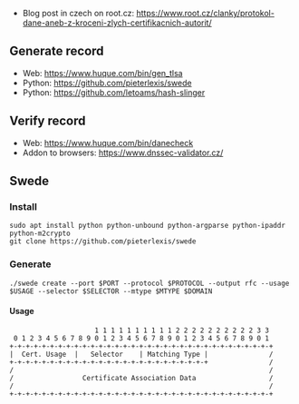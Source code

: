 - Blog post in czech on root.cz: https://www.root.cz/clanky/protokol-dane-aneb-z-kroceni-zlych-certifikacnich-autorit/

## Generate record

- Web: https://www.huque.com/bin/gen_tlsa
- Python: https://github.com/pieterlexis/swede
- Python: https://github.com/letoams/hash-slinger

## Verify record

- Web: https://www.huque.com/bin/danecheck
- Addon to browsers: https://www.dnssec-validator.cz/

## Swede

### Install

	sudo apt install python python-unbound python-argparse python-ipaddr python-m2crypto
	git clone https://github.com/pieterlexis/swede

### Generate

	./swede create --port $PORT --protocol $PROTOCOL --output rfc --usage $USAGE --selector $SELECTOR --mtype $MTYPE $DOMAIN

#### Usage

	                     1 1 1 1 1 1 1 1 1 1 2 2 2 2 2 2 2 2 2 2 3 3
	 0 1 2 3 4 5 6 7 8 9 0 1 2 3 4 5 6 7 8 9 0 1 2 3 4 5 6 7 8 9 0 1
	+-+-+-+-+-+-+-+-+-+-+-+-+-+-+-+-+-+-+-+-+-+-+-+-+-+-+-+-+-+-+-+-+
	|  Cert. Usage  |   Selector    | Matching Type |               /
	+-+-+-+-+-+-+-+-+-+-+-+-+-+-+-+-+-+-+-+-+-+-+-+-+               /
	/                                                               /
	/                 Certificate Association Data                  /
	/                                                               /
	+-+-+-+-+-+-+-+-+-+-+-+-+-+-+-+-+-+-+-+-+-+-+-+-+-+-+-+-+-+-+-+-+
